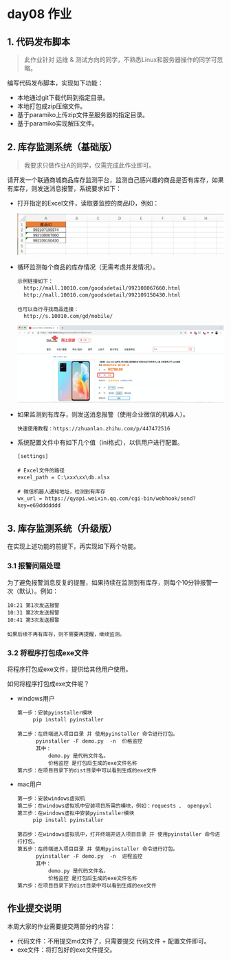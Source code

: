 # day08 作业

## 1. 代码发布脚本

> 此作业针对 运维 & 测试方向的同学，不熟悉Linux和服务器操作的同学可忽略。

编写代码发布脚本，实现如下功能：

- 本地通过git下载代码到指定目录。
- 本地打包成zip压缩文件。
- 基于paramiko上传zip文件至服务器的指定目录。
- 基于paramiko实现解压文件。





## 2. 库存监测系统（基础版）

> 我要求只做作业A的同学，仅需完成此作业即可。

请开发一个联通商城商品库存监测平台，监测自己感兴趣的商品是否有库存，如果有库存，则发送消息报警，系统要求如下：

- 打开指定的Excel文件，读取要监控的商品ID，例如：

  ![image-20211220094153708](assets/image-20211220094153708.png)

- 循环监测每个商品的库存情况（无需考虑并发情况）。

  ```
  示例链接如下：
  	http://mall.10010.com/goodsdetail/992108067660.html
  	http://mall.10010.com/goodsdetail/992109150430.html
  
  也可以自行寻找商品连接：
  	http://s.10010.com/gd/mobile/
  ```

  ![image-20211220094259636](assets/image-20211220094259636.png)

- 如果监测到有库存，则发送消息报警（使用企业微信的机器人）。

  ```
  快速使用教程：https://zhuanlan.zhihu.com/p/447472516
  ```

- 系统配置文件中有如下几个值（ini格式），以供用户进行配置。

  ```
  [settings]
  
  # Excel文件的路径
  excel_path = C:\xxx\xx\db.xlsx
  
  # 微信机器人通知地址，检测到有库存
  wx_url = https://qyapi.weixin.qq.com/cgi-bin/webhook/send?key=e69ddddddd
  ```

  

## 3. 库存监测系统（升级版）

在实现上述功能的前提下，再实现如下两个功能。

### 3.1 报警间隔处理

为了避免报警消息反复的提醒，如果持续在监测到有库存，则每个10分钟报警一次（默认）。例如：

```
10:21 第1次发送报警   
10:31 第2次发送报警   
10:41 第3次发送报警   

如果后续不再有库存，则不需要再提醒，继续监测。
```



### 3.2 将程序打包成exe文件

将程序打包成exe文件，提供给其他用户使用。

如何将程序打包成exe文件呢？

- windows用户

  ```
  第一步：安装pyinstaller模块
  	   pip install pyinstaller
  	   
  第二步：在终端进入项目目录 并 使用pyinstaller 命令进行打包。
  		pyinstaller -F demo.py  -n  价格监控
  		其中：
  			demo.py 是代码文件名。
  			价格监控 是打包后生成的exe文件名称
  第六步：在项目目录下的dist目录中可以看到生成的exe文件
  ```

- mac用户

  ```
  第一步：安装windows虚拟机
  第二步：在windows虚拟机中安装项目所需的模块，例如：requests 、 openpyxl
  第三步：在windows虚拟中安装pyinstaller模块
  	   pip install pyinstaller
  	   
  第四步：在windows虚拟机中，打开终端并进入项目目录 并 使用pyinstaller 命令进行打包。
  第五步：在终端进入项目目录 并 使用pyinstaller 命令进行打包。
  		pyinstaller -F demo.py  -n  进程监控
  		其中：
  			demo.py 是代码文件名。
  			价格监控 是打包后生成的exe文件名称
  第六步：在项目目录下的dist目录中可以看到生成的exe文件
  ```



## 作业提交说明

本周大家的作业需要提交两部分的内容：

- 代码文件：不用提交md文件了，只需要提交 代码文件 + 配置文件即可。
- exe文件：将打包好的exe文件提交。





